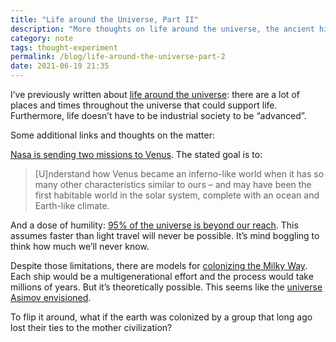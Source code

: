 ```yaml
---
title: "Life around the Universe, Part II"
description: "More thoughts on life around the universe, the ancient history of Venus and what ultimately can’t be known."
category: note
tags: thought-experiment
permalink: /blog/life-around-the-universe-part-2
date: 2021-06-19 21:35
---
```


I’ve previously written about [life around the universe](/blog/other-civilizations): there are a lot of places and times throughout the universe that could support life. Furthermore, life doesn’t have to be industrial society to be “advanced”. 

Some additional links and thoughts on the matter: 

[Nasa is sending two missions to Venus](https://www.nasa.gov/press-release/nasa-selects-2-missions-to-study-lost-habitable-world-of-venus). The stated goal is to: 

>  [U]nderstand how Venus became an inferno-like world when it has so many other characteristics similar to ours – and may have been the first habitable world in the solar system, complete with an ocean and Earth-like climate.

And a dose of humility: [95% of the universe is beyond our reach](https://www.youtube.com/watch?v=uzkD5SeuwzM). This assumes faster than light travel will never be possible. It’s mind boggling to think how much we’ll never know. 

Despite those limitations, there are models for [colonizing the Milky Way](https://www.extremetech.com/extreme/294051-scientists-simulate-human-colonization-of-the-milky-way). Each ship would be a multigenerational effort and the process would take millions of years. But it’s theoretically possible. This seems like the [universe Asimov envisioned](http://www.asimovonline.com/oldsite/spacers_rise_and_fall.html). 

To flip it around, what if the earth was colonized by a group that long ago lost their ties to the mother civilization?